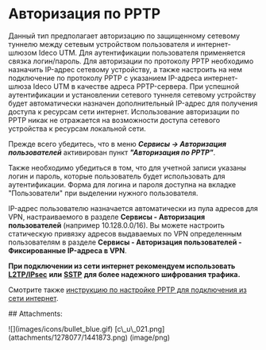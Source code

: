 # Авторизация по PPTP

Данный тип предполагает авторизацию по защищенному сетевому туннелю между сетевым устройством пользователя и интернет-шлюзом Ideco UTM. Для аутентификации пользователя применяется связка логин/пароль. Для авторизации по протоколу PPTP необходимо назначить IP-адрес сетевому устройству, а также настроить на нем подключение по протоколу PPTP с указанием IP-адреса интернет-шлюза Ideco UTM в качестве адреса PPTP-сервера. При успешной аутентификации и установлении сетевого туннеля сетевому устройству будет автоматически назначен дополнительный IP-адрес для получения доступа к ресурсам сети интернет. Использование авторизации по PPTP никак не отражается на возможности доступа сетевого устройства к ресурсам локальной сети.

Прежде всего убедитесь, что в меню _**Сервисы -&gt; Авторизация пользователей**_ активирован пункт _**"Авторизация по PPTP"**_.

Также необходимо убедиться в том, что для учетной записи указаны логин и пароль, которые пользователь будет использовать для аутентификации. Форма для логина и пароля доступна на вкладке "Пользователи" при выделении нужного пользователя.

IP-адрес пользователю назначается автоматически из пула адресов для VPN, настраиваемого в разделе **Сервисы - Авторизация пользователей** \(например 10.128.0.0/16\). Вы можете настроить статическую привязку адресов выдаваемых по VPN определенным пользователям в разделе **Сервисы - Авторизация пользователей - Фиксированные IP-адреса в VPN**.

**При подключении из сети интернет рекомендуем использовать** [**L2TP/IPsec**](https://github.com/ideco-team/docsUTM/tree/54be5c28981601375569bdca6ef75ead87808b16/L2TP_IPSec/README.md) **или** [**SSTP**](https://github.com/ideco-team/docsUTM/tree/54be5c28981601375569bdca6ef75ead87808b16/SSTP/README.md) **для более надежного шифрования трафика.**

Смотрите также [инструкцию по настройке PPTP для подключения из сети интернет](https://github.com/ideco-team/docsUTM/tree/54be5c28981601375569bdca6ef75ead87808b16/PPTP/README.md).

 \#\# Attachments:

 !\[\]\(images/icons/bullet\_blue.gif\) \[c\\_u\\_021.png\]\(attachments/1278077/1441873.png\) \(image/png\)

